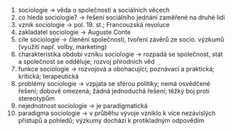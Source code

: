1) sociologie → věda o společnosti a sociálních věcech
2) co hledá sociologie? → řešení sociálního jednání zaměřené na druhé lidi
3) vznik sociologie → pol. 19. st.; Francouzská revoluce
4) zakladatel sociologie → Auguste Conte
5) cíle sociologie → členění společnosti, tvoření závěrů ze socio. výzkumů (využití např. volby, marketing)
6) charakteristika období vzniku sociologie → rozpadá se společnost, stát a společnost se odděluje; rozvoj přírodních věd
7) funkce sociologie → rozvojová a obohacující; poznávací a praktická; kritická; terapeutická
8) problémy sociologie → vzpjata se sférou politiky; nemá osvědčené řešení; dobově omezená; žádná jednoduchá řešení; těžký boj proti stereotypům
9) nejednotnost sociologie → je paradigmatická
10) paradigma sociologie → v průběhu vývoje vzniklo k více nezávislých přístupů a pohledů; výzkumy dochází k protikladným odpovědím
